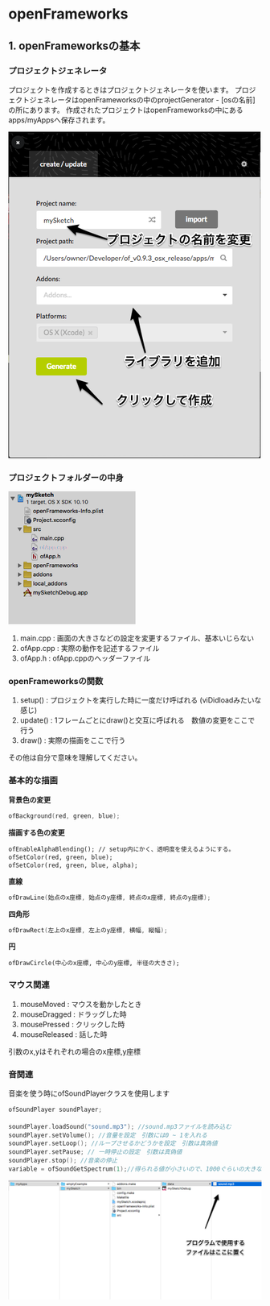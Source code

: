 # openFrameworks

## 1. openFrameworksの基本

### プロジェクトジェネレータ


プロジェクトを作成するときはプロジェクトジェネレータを使います。
プロジェクトジェネレータはopenFrameworksの中のprojectGenerator - [osの名前]の所にあります。
作成されたプロジェクトはopenFrameworksの中にあるapps/myAppsへ保存されます。

![projectGenerator](https://github.com/Muratchi/MediaArtDengiken/blob/master/projectGenerator.png)


### プロジェクトフォルダーの中身

![folder](https://github.com/Muratchi/MediaArtDengiken/blob/master/folder.png)

1. main.cpp  : 画面の大きさなどの設定を変更するファイル、基本いじらない
2. ofApp.cpp : 実際の動作を記述するファイル 
3. ofApp.h   : ofApp.cppのヘッダーファイル

### openFrameworksの関数

1. setup()  : プロジェクトを実行した時に一度だけ呼ばれる (viDidloadみたいな感じ)
2. update() : 1フレームごとにdraw()と交互に呼ばれる　数値の変更をここで行う
3. draw()   : 実際の描画をここで行う

その他は自分で意味を理解してください。

### 基本的な描画

**背景色の変更**

``` c++
ofBackground(red, green, blue);
```

**描画する色の変更**

```
ofEnableAlphaBlending(); // setup内にかく、透明度を使えるようにする。
ofSetColor(red, green, blue);
ofSetColor(red, green, blue, alpha);
```

**直線**

``` c++
ofDrawLine(始点のx座標, 始点のy座標, 終点のx座標, 終点のy座標);
```

**四角形**

``` c++
ofDrawRect(左上のx座標, 左上のy座標, 横幅, 縦幅);
```

**円**

```
ofDrawCircle(中心のx座標, 中心のy座標, 半径の大きさ);
```

### マウス関連

1. mouseMoved    : マウスを動かしたとき
2. mouseDragged  : ドラッグした時
3. mousePressed  : クリックした時
4. mouseReleased : 話した時

引数のx,yはそれぞれの場合のx座標,y座標

### 音関連

音楽を使う時にofSoundPlayerクラスを使用します

``` c++
ofSoundPlayer soundPlayer;

soundPlayer.loadSound("sound.mp3"); //sound.mp3ファイルを読み込む
soundPlayer.setVolume(); //音量を設定　引数には0 ~ 1を入れる
soundPlayer.setLoop(); //ループさせるかどうかを設定　引数は真偽値
soundPlayer.setPause; // 一時停止の設定　引数は真偽値
soundPlayer.stop(); //音楽の停止
variable = ofSoundGetSpectrum(1);//得られる値が小さいので、1000ぐらいの大きな値をかけて描画に使いましょう
 ```
 
 ![data](https://github.com/Muratchi/MediaArtDengiken/blob/master/data.png)
### 

 
